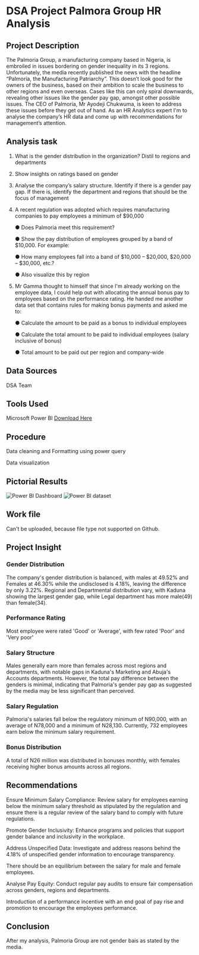 # DSA Project Palmora Group HR Analysis

## Project Description
The Palmoria Group, a manufacturing company based in Nigeria, is embroiled in issues bordering on gender inequality in its 3 regions. Unfortunately, the media recently published the news with the headline “Palmoria, the Manufacturing Patriarchy”. This doesn’t look good for the owners of the business, based on their ambition to scale the business to other regions and even overseas. Cases like this can only spiral downwards, revealing other issues like the gender pay gap, amongst other possible issues.
The CEO of Palmoria, Mr Ayodeji Chukwuma, is keen to address these issues before they get out of hand. 
As an HR Analytics expert I'm to analyse the company’s HR data and come up with recommendations for management’s attention.

## Analysis task
1. What is the gender distribution in the organization? Distil to regions and departments
2. Show insights on ratings based on gender
3. Analyse the company’s salary structure. Identify if there is a gender pay gap. If there is, identify the department and regions that should be the focus of management
4. A recent regulation was adopted which requires manufacturing companies to pay employees a minimum of $90,000

   ● Does Palmoria meet this requirement?

   ● Show the pay distribution of employees grouped by a band of $10,000. For example:

   ● How many employees fall into a band of $10,000 – $20,000, $20,000 – $30,000, etc.?

   ● Also visualize this by region

5. Mr Gamma thought to himself that since I'm already working on the employee data, I could help out with allocating the annual bonus pay to employees based on the performance rating. He handed me another data set that contains rules for making bonus payments and asked me to:
   
    ● Calculate the amount to be paid as a bonus to individual employees
  
    ● Calculate the total amount to be paid to individual employees (salary inclusive of bonus)
  
    ● Total amount to be paid out per region and company-wide

## Data Sources

DSA Team

## Tools Used

Microsoft Power BI [Download Here](https://www.microsoft.com›power-bi›downloads)

## Procedure
Data cleaning and Formatting using power query

Data visualization

## Pictorial Results
![Power BI Dashboard](https://github.com/user-attachments/assets/964a5f83-2b83-4b01-9e13-f66746e6c260)
![Power BI dataset](https://github.com/user-attachments/assets/a5c8329a-4aa0-4a8e-906c-f1b16851ba60)

## Work file

Can't be uploaded, because file type not supported on Github.

## Project Insight

### Gender Distribution

The company's gender distribution is balanced, with males at 49.52% and Females at 46.30% while the undisclosed is 4.18%, leaving the difference by only 3.22%. Regional and Departmental distribution vary, with Kaduna showing the largest gender gap, while Legal department has more male(49) than female(34).

### Performance Rating

Most employee were rated 'Good' or 'Average', with few rated 'Poor' and 'Very poor'


### Salary Structure

Males generally earn more than females across most regions and departments, with notable gaps in Kaduna's Marketing and Abuja's Accounts departments. However, the total pay difference between the genders is minimal, indicating that Palmoria's gender pay gap as suggested by the media may be less significant than perceived.

### Salary Regulation

Palmoria's salaries fall below the regulatory minimum of N90,000, with an average of N78,000 and a minimum of N28,130. Currently, 732 employees earn below the minimum salary requirement.

### Bonus Distribution

A total of N26 million was distributed in bonuses monthly, with females receiving higher bonus amounts across all regions.

## Recommendations

Ensure Minimum Salary Compliance: Review salary for employees earning below the minimum salary threshold as stipulated by the regulation and ensure there is a regular review of the salary band to comply with future regulations.

Promote Gender Inclusivity: Enhance programs and policies that support gender balance and inclusivity in the workplace.

Address Unspecified Data: Investigate and address reasons behind the 4.18% of unspecified gender information to encourage transparency.

There should be an equilibrium between the salary for male and female employees.

Analyse Pay Equity: Conduct regular pay audits to ensure fair compensation across genders, regions and departments.

Introduction of a performance incentive with an end goal of pay rise and promotion to encourage the employees performance.

## Conclusion
After my analysis, Palmoria Group are not gender bais as stated by the media. 
